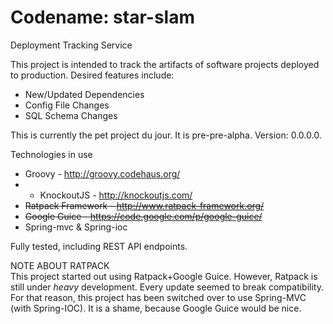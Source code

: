 Codename: star-slam
=========
Deployment Tracking Service

This project is intended to track the artifacts of software projects deployed to production. Desired features include:
* New/Updated Dependencies
* Config File Changes
* SQL Schema Changes

This is currently the pet project du jour. It is pre-pre-alpha. Version: 0.0.0.0.

Technologies in use
* Groovy - http://groovy.codehaus.org/
* * KnockoutJS - http://knockoutjs.com/
* ~~Ratpack Framework - http://www.ratpack-framework.org/~~
* ~~Google Guice - https://code.google.com/p/google-guice/~~
* Spring-mvc & Spring-ioc


Fully tested, including REST API endpoints.

NOTE ABOUT RATPACK<br />
This project started out using Ratpack+Google Guice. However, Ratpack is still under <em>heavy</em> development. Every update seemed to break compatibility. For that reason, this project has been switched over to use Spring-MVC (with Spring-IOC). It is a shame, because Google Guice would be nice.
